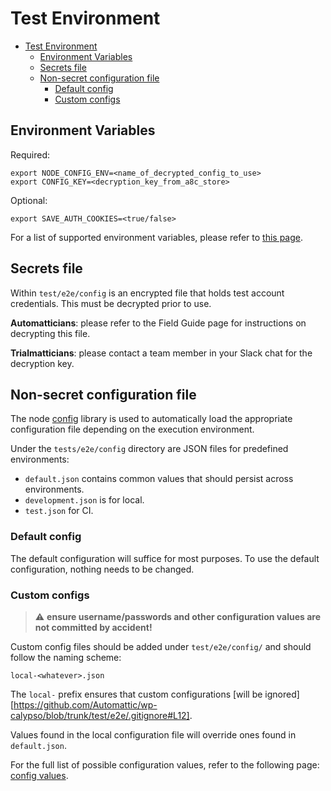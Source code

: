 # Test Environment

<!-- TOC -->

- [Test Environment](#test-environment)
    - [Environment Variables](#environment-variables)
    - [Secrets file](#secrets-file)
    - [Non-secret configuration file](#non-secret-configuration-file)
        - [Default config](#default-config)
        - [Custom configs](#custom-configs)

<!-- /TOC -->

## Environment Variables

Required:

```
export NODE_CONFIG_ENV=<name_of_decrypted_config_to_use>
export CONFIG_KEY=<decryption_key_from_a8c_store>
```

Optional:
```
export SAVE_AUTH_COOKIES=<true/false>
```

For a list of supported environment variables, please refer to [this page](environment_variables.md).

## Secrets file

Within `test/e2e/config` is an encrypted file that holds test account credentials. This must be decrypted prior to use. 

**Automatticians**: please refer to the Field Guide page for instructions on decrypting this file.

**Trialmatticians**: please contact a team member in your Slack chat for the decryption key.

## Non-secret configuration file

The node [config](https://www.npmjs.com/package/config) library is used to automatically load the appropriate configuration file depending on the execution environment.

Under the `tests/e2e/config` directory are JSON files for predefined environments:

- `default.json` contains common values that should persist across environments.
- `development.json` is for local.
- `test.json` for CI.

### Default config

The default configuration will suffice for most purposes. To use the default configuration, nothing needs to be changed.

### Custom configs

> :warning: **ensure username/passwords and other configuration values are not committed by accident!**

Custom config files should be added under `test/e2e/config/` and should follow the naming scheme:

```
local-<whatever>.json
```

The `local-` prefix ensures that custom configurations [will be ignored][https://github.com/Automattic/wp-calypso/blob/trunk/test/e2e/.gitignore#L12].

Values found in the local configuration file will override ones found in `default.json`.

For the full list of possible configuration values, refer to the following page: [config values](config_values.md).
